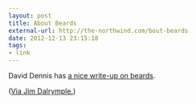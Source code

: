 ```yaml
---
layout: post
title: About Beards
external-url: http://the-northwind.com/bout-beards
date: 2012-12-13 23:15:18
tags:
- link
---
```

David Dennis has [a nice write-up on beards](http://the-northwind.com/bout-beards). 

([Via Jim Dalrymple.](http://www.loopinsight.com/2012/12/13/about-beards-2/))